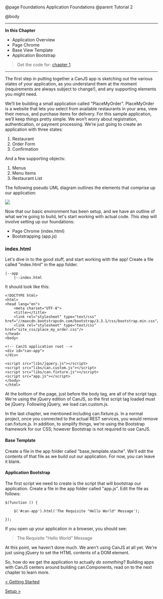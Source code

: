 @page Foundations Application Foundations
@parent Tutorial 2

@body

- - -
**In this Chapter**
 - Application Overview
 - Page Chrome
 - Base View Template
 - Application Bootstrap

> Get the code for: [chapter 1](https://github.com/bitovi/canjs/tree/guides-overhaul/guides/examples/PlaceMyOrder/ch-1_canjs-getting-started.zip)

- - -

The first step in putting together a CanJS app is sketching out the various
states of your application, as you understand them at the moment
(requirements are always subject to change!),
and any supporting elements you might need.

We’ll be building a small application called "PlaceMyOrder". PlaceMyOrder is a
website that lets you select from available restaurants in your area, view their
menus, and purchase items for delivery. For this sample application, we’ll keep
things pretty simple. We won’t worry about registration, authentication, or
payment processing. We’re just going to create an application with three states:

1. Restaurant
2. Order Form
3. Confirmation

And a few supporting objects:

1. Menus
2. Menu Items
3. Restaurant List

The following pseudo UML diagram outlines the elements that comprise up our application:

![](../can/guides/images/1_application_foundations/AppStateDiagram.png)

Now that our basic environment has been setup, and we have an outline of
what we're going to build, let's start working with actual code. This step
will involve setting up our foundations:

- Page Chrome (index.html)
- Bootstrapping (app.js)

### index.html <a name="index-file"></a>
Let's dive in to the good stuff, and start working with the app! Create a
file called "index.html" in the app folder.

```
|--app
	|--index.html
```

It should look like this:

```
<!DOCTYPE html>
<html>
<head lang="en">
	<meta charset="UTF-8">
	<title></title>
	<link rel="stylesheet" type="text/css" href="//maxcdn.bootstrapcdn.com/bootstrap/3.3.1/css/bootstrap.min.css"/>
	<link rel="stylesheet" type="text/css" href="site_css/place_my_order.css"/>
</head>
<body>

<!-- CanJS application root -->
<div id="can-app">
</div>

<script src="libs/jquery.js"></script>
<script src="libs/can.custom.js"></script>
<script src="libs/can.fixture.js"></script>
<script src="app.js"></script>
</body>
</html>
```

At the bottom of the page, just before the body tag, are all of the script
tags. We're using the jQuery edition of CanJS, so the first script tag
loaded must be jQuery. Following jQuery, we load can.custom.js.

In the last chapter, we mentioned including can.fixture.js. In a
normal project, once you connected to the actual REST services, you would
remove can.fixture.js. In addition, to simplify things, we're using the Bootstrap framework for our CSS; however Bootstrap is not required to use CanJS.

#### Base Template
Create a file in the app folder called "base_template.stache". We'll edit the
contents of that file as we build out our application. For now, you can
leave it blank.

#### Application Bootstrap
The first script we need to create is the script that will bootstrap our
application. Create a file in the app folder called "app.js". Edit the
file as follows:

```
$(function () {

	$('#can-app').html('The Requisite "Hello World" Message');

});
```

If you open up your application in a browser, you should see:

> The Requisite "Hello World" Message

At this point, we haven't done much. We aren't using CanJS at all yet.
We're just using jQuery to set the HTML contents of a DOM element.

So, how do we get the application to actually *do something*? Building apps
with CanJS centers around building can.Components, read on to the next
chapter to learn more.

<span class="pull-left">[< Getting Started](Tutorial.html)</span>

<span class="pull-right">[Setup >](Setup.html)</span>
